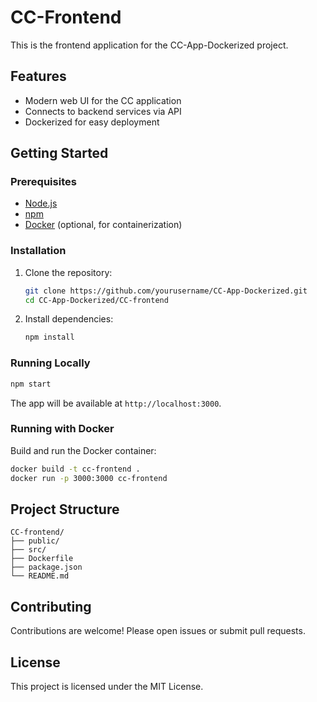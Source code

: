 # CC-Frontend

This is the frontend application for the CC-App-Dockerized project.

## Features

- Modern web UI for the CC application
- Connects to backend services via API
- Dockerized for easy deployment

## Getting Started

### Prerequisites

- [Node.js](https://nodejs.org/)
- [npm](https://www.npmjs.com/)
- [Docker](https://www.docker.com/) (optional, for containerization)

### Installation

1. Clone the repository:
    ```bash
    git clone https://github.com/yourusername/CC-App-Dockerized.git
    cd CC-App-Dockerized/CC-frontend
    ```

2. Install dependencies:
    ```bash
    npm install
    ```

### Running Locally

```bash
npm start
```

The app will be available at `http://localhost:3000`.

### Running with Docker

Build and run the Docker container:
```bash
docker build -t cc-frontend .
docker run -p 3000:3000 cc-frontend
```

## Project Structure

```
CC-frontend/
├── public/
├── src/
├── Dockerfile
├── package.json
└── README.md
```

## Contributing

Contributions are welcome! Please open issues or submit pull requests.

## License

This project is licensed under the MIT License.